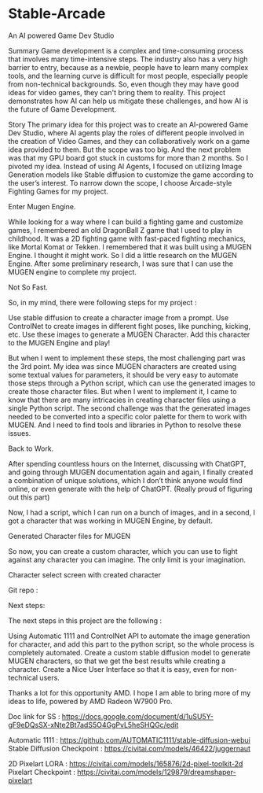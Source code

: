 # Stable-Arcade
An AI powered Game Dev Studio





Summary
Game development is a complex and time-consuming process that involves many time-intensive steps. The industry also has a very high barrier to entry, because as a newbie, people have to learn many complex tools, and the learning curve is difficult for most people, especially people from non-technical backgrounds. So, even though they may have good ideas for video games, they can't bring them to reality. This project demonstrates how AI can help us mitigate these challenges, and how AI is the future of Game Development.






Story
The primary idea for this project was to create an AI-powered Game Dev Studio, where AI agents play the roles of different people involved in the creation of Video Games, and they can collaboratively work on a game idea provided to them. But the scope was too big. And the next problem was that my GPU board got stuck in customs for more than 2 months. So I pivoted my idea. Instead of using AI Agents, I focused on utilizing Image Generation models like Stable diffusion to customize the game according to the user’s interest. To narrow down the scope, I choose Arcade-style Fighting Games for my project.



Enter Mugen Engine.

While looking for a way where I can build a fighting game and customize games, I remembered an old DragonBall Z game that I used to play in childhood. It was a 2D fighting game with fast-paced fighting mechanics, like Mortal Komat or Tekken. I remembered that it was built using a MUGEN Engine. I thought it might work. So I did a little research on the MUGEN Engine. After some preliminary research, I was sure that I can use the MUGEN engine to complete my project. 

Not So Fast. 

So, in my mind, there were following steps for my project : 

Use stable diffusion to create a character image from a prompt.
Use ControlNet to create images in different fight poses, like punching, kicking, etc.
Use these images to generate a MUGEN Character.
Add this character to the MUGEN Engine and play!

But when I went to implement these steps, the most challenging part was the 3rd point. 
My idea was since MUGEN characters are created using some textual values for parameters, it should be very easy to automate those steps through a Python script, which can use the generated images to create those character files. But when I went to implement it, I came to know that there are many intricacies in creating character files using a single Python script. The second challenge was that the generated images needed to be converted into a specific color palette for them to work with MUGEN. And I need to find tools and libraries in Python to resolve these issues. 

Back to Work.

After spending countless hours on the Internet, discussing with ChatGPT, and going through MUGEN documentation again and again, I finally created a combination of unique solutions, which I don’t think anyone would find online, or even generate with the help of ChatGPT. (Really proud of figuring out this part)

Now, I had a script, which I can run on a bunch of images, and in a second, I got a character that was working in MUGEN Engine, by default. 


Generated Character files for MUGEN

So now, you can create a custom character, which you can use to fight against any character you can imagine. The only limit is your imagination. 



Character select screen with created character

Git repo : 

Next steps:

The next steps in this project are the following : 

Using Automatic 1111 and ControlNet API to automate the image generation for character, and add this part to the python script, so the whole process is completely automated.
Create a custom stable diffusion model to generate MUGEN characters, so that we get the best results while creating a character.
Create a Nice User Interface so that it is easy, even for non-technical users.

Thanks a lot for this opportunity AMD. I hope I am able to bring more of my ideas to life, powered by AMD Radeon W7900 Pro. 

Doc link for SS : https://docs.google.com/document/d/1uSU5Y-gF9eDQsSX-xNte2Bt7adS5O4GgPvL5heSHQGc/edit


Automatic 1111 : https://github.com/AUTOMATIC1111/stable-diffusion-webui
Stable Diffusion Checkpoint : https://civitai.com/models/46422/juggernaut

2D Pixelart LORA : https://civitai.com/models/165876/2d-pixel-toolkit-2d
Pixelart Checkpoint : https://civitai.com/models/129879/dreamshaper-pixelart
